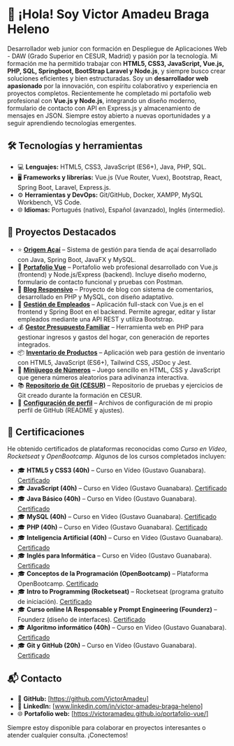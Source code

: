 # 👋 ¡Hola! Soy Victor Amadeu Braga Heleno

Desarrollador web junior con formación en Despliegue de Aplicaciones Web - DAW (Grado Superior en CESUR, Madrid) y pasión por la tecnología. Mi formación me ha permitido trabajar con **HTML5, CSS3, JavaScript, Vue.js, PHP, SQL, Springboot, BootStrap Laravel y Node.js**, y siempre busco crear soluciones eficientes y bien estructuradas. Soy un **desarrollador web apasionado** por la innovación, con espíritu colaborativo y experiencia en proyectos completos. Recientemente he completado mi portafolio web profesional con **Vue.js y Node.js**, integrando un diseño moderno, formulario de contacto con API en Express.js y almacenamiento de mensajes en JSON. Siempre estoy abierto a nuevas oportunidades y a seguir aprendiendo tecnologías emergentes.

## 🛠️ Tecnologías y herramientas

* 💻 **Lenguajes:** HTML5, CSS3, JavaScript (ES6+), Java, PHP, SQL.
* 🖥️ **Frameworks y librerías:** Vue.js (Vue Router, Vuex), Bootstrap, React, Spring Boot, Laravel, Express.js.
* ⚙️ **Herramientas y DevOps:** Git/GitHub, Docker, XAMPP, MySQL Workbench, VS Code.
* 🌐 **Idiomas:** Portugués (nativo), Español (avanzado), Inglés (intermedio).

## 🚀 Proyectos Destacados

* ⭐ **[Origem Açaí](https://github.com/VictorAmadeu/origem-acai)** – Sistema de gestión para tienda de açaí desarrollado con Java, Spring Boot, JavaFX y MySQL.
* 🚀 **[Portafolio Vue](https://github.com/VictorAmadeu/portafolio-vue)** – Portafolio web profesional desarrollado con Vue.js (frontend) y Node.js/Express (backend). Incluye diseño moderno, formulario de contacto funcional y pruebas con Postman.
* 📝 **[Blog Responsivo](https://github.com/VictorAmadeu/blog-responsivo)** – Proyecto de blog con sistema de comentarios, desarrollado en PHP y MySQL, con diseño adaptativo.
* 💼 **[Gestión de Empleados](https://github.com/VictorAmadeu/gestion-empleados)** – Aplicación full-stack con Vue.js en el frontend y Spring Boot en el backend. Permite agregar, editar y listar empleados mediante una API REST y utiliza Bootstrap.
* 💰 **[Gestor Presupuesto Familiar](https://github.com/VictorAmadeu/gestor-presupuesto-familiar)** – Herramienta web en PHP para gestionar ingresos y gastos del hogar, con generación de reportes integrados.
* 📦 **[Inventario de Productos](https://github.com/VictorAmadeu/inventario-productos)** – Aplicación web para gestión de inventario con HTML5, JavaScript (ES6+), Tailwind CSS, JSDoc y Jest.
* 🎲 **[Minijuego de Números](https://github.com/VictorAmadeu/minijuego-numeros-aleatorios)** – Juego sencillo en HTML, CSS y JavaScript que genera números aleatorios para adivinanza interactiva.
* 📚 **[Repositorio de Git (CESUR)](https://github.com/VictorAmadeu/REPOSITORIO_GIT_CESUR)** – Repositorio de pruebas y ejercicios de Git creado durante la formación en CESUR.
* 🔧 **[Configuración de perfil](https://github.com/VictorAmadeu/VictorAmadeu)** – Archivos de configuración de mi propio perfil de GitHub (README y ajustes).

## 📜 Certificaciones

He obtenido certificados de plataformas reconocidas como *Curso en Vídeo*, *Rocketseat* y *OpenBootcamp*. Algunos de los cursos completados incluyen:

* 🎓 **HTML5 y CSS3 (40h)** – Curso en Vídeo (Gustavo Guanabara). [Certificado](https://www.cursoemvideo.com)
* 🎓 **JavaScript (40h)** – Curso en Vídeo (Gustavo Guanabara). [Certificado](https://www.cursoemvideo.com)
* 🎓 **Java Básico (40h)** – Curso en Vídeo (Gustavo Guanabara). [Certificado](https://www.cursoemvideo.com)
* 🎓 **MySQL (40h)** – Curso en Vídeo (Gustavo Guanabara). [Certificado](https://www.cursoemvideo.com)
* 🎓 **PHP (40h)** – Curso en Vídeo (Gustavo Guanabara). [Certificado](https://www.cursoemvideo.com)
* 🎓 **Inteligencia Artificial (40h)** – Curso en Vídeo (Gustavo Guanabara). [Certificado](https://www.cursoemvideo.com)
* 🎓 **Inglés para Informática** – Curso en Vídeo (Gustavo Guanabara). [Certificado](https://www.cursoemvideo.com)
* 🎓 **Conceptos de la Programación (OpenBootcamp)** – Plataforma OpenBootcamp. [Certificado](https://openbootcamp.com/certificados)
* 🎓 **Intro to Programming (Rocketseat)** – Rocketseat (programa gratuito de iniciación). [Certificado](https://www.rocketseat.com.br/)
* 🎓 **Curso online IA Responsable y Prompt Engineering (Founderz)** – Founderz (diseño de interfaces). [Certificado](https://founderz.com)
* 🎓 **Algoritmo informático (40h)** – Curso en Vídeo (Gustavo Guanabara). [Certificado](https://www.cursoemvideo.com)
* 🎓 **Git y GitHub (20h)** – Curso en Vídeo (Gustavo Guanabara). [Certificado](https://www.cursoemvideo.com)




## 📬 Contacto

* 🐙 **GitHub:** [https://github.com/VictorAmadeu]
* 🔗 **LinkedIn:** [www.linkedin.com/in/victor-amadeu-braga-heleno]
* 🌐 **Portafolio web:** [https://victoramadeu.github.io/portafolio-vue/]

Siempre estoy disponible para colaborar en proyectos interesantes o atender cualquier consulta. ¡Conectemos!
